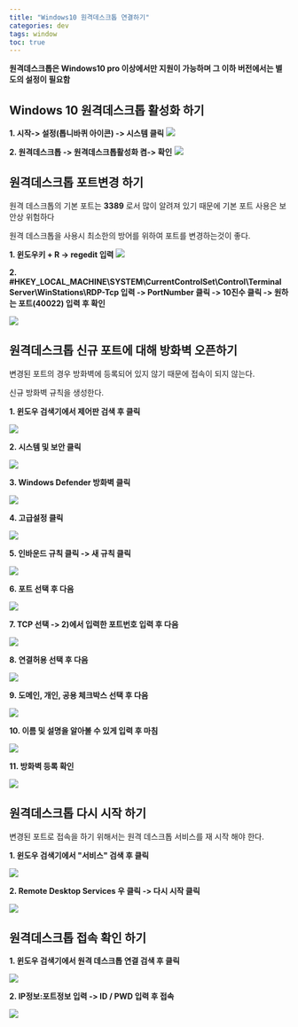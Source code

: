 ```yaml
---
title: "Windows10 원격데스크톱 연결하기"
categories: dev
tags: window
toc: true
---
```


**원격데스크톱은 Windows10 pro 이상에서만 지원이 가능하며 그 이하 버전에서는 별도의 설정이 필요함**

## Windows 10 원격데스크톱 활성화 하기

**1. 시작-> 설정(톱니바퀴 아이콘) -> 시스템 클릭**
<img src="/assets/images/dev/window/2020-07-23_204247.jpg">

**2. 원격데스크톱 -> 원격데스크톱활성화 켬-> 확인**
<img src="/assets/images/dev/window/2020-07-23_204641.jpg">

## 원격데스크톱 포트변경 하기

원격 데스크톱의 기본 포트는 **3389** 로서 많이 알려져 있기 때문에 기본 포트 사용은 보안상 위험하다 <br>

원격 데스크톱을 사용시 최소한의 방어를 위하여 포트를 변경하는것이 좋다.  <br>

**1. 윈도우키 + R -> regedit 입력**
<img src="/assets/images/dev/window/2020-07-23_205840.jpg">

**2. #HKEY_LOCAL_MACHINE\SYSTEM\CurrentControlSet\Control\Terminal Server\WinStations\RDP-Tcp 입력 -> PortNumber 클릭 -> 10진수 클릭 -> 원하는 포트(40022) 입력 후 확인**

<img src="/assets/images/dev/window/2020-07-23_210228.jpg">

## 원격데스크톱 신규 포트에 대해 방화벽 오픈하기

변경된 포트의 경우 방화벽에 등록되어 있지 않기 때문에 접속이 되지 않는다. <br>

신규 방화벽 규칙을 생성한다.

**1. 윈도우 검색기에서 제어판 검색 후 클릭**

<img src="/assets/images/dev/window/2020-07-23_211334.jpg">

**2. 시스템 및 보안 클릭**

<img src="/assets/images/dev/window/2020-07-23_211335.jpg">

**3. Windows Defender 방화벽 클릭**

<img src="/assets/images/dev/window/2020-07-23_211336.jpg">

**4. 고급설정 클릭**

<img src="/assets/images/dev/window/2020-07-23_211337.jpg">

**5. 인바운드 규칙 클릭 -> 새 규칙 클릭**

<img src="/assets/images/dev/window/2020-07-23_211648.jpg">

**6. 포트 선택 후 다음**

<img src="/assets/images/dev/window/2020-07-23_211940.jpg">

**7. TCP 선택 -> 2)에서 입력한 포트번호 입력 후 다음**

<img src="/assets/images/dev/window/2020-07-23_212131.jpg">

**8. 연결허용 선택 후 다음**

<img src="/assets/images/dev/window/2020-07-23_212319.jpg">

**9. 도메인, 개인, 공용 체크박스 선택 후 다음**

<img src="/assets/images/dev/window/2020-07-23_212356.jpg">

**10. 이름 및 설명을 알아볼 수 있게 입력 후 마침**

<img src="/assets/images/dev/window/2020-07-23_212642.jpg">

**11. 방화벽 등록 확인**

<img src="/assets/images/dev/window/2020-07-23_213149.jpg">

## 원격데스크톱 다시 시작 하기

변경된 포트로 접속을 하기 위해서는 원격 데스크톱 서비스를 재 시작 해야 한다.

**1. 윈도우 검색기에서 "서비스" 검색 후 클릭**

<img src="/assets/images/dev/window/2020-07-23_213412.jpg">

**2. Remote Desktop Services 우 클릭 -> 다시 시작 클릭**

<img src="/assets/images/dev/window/2020-07-23_213726.jpg">

## 원격데스크톱 접속 확인 하기

**1. 윈도우 검색기에서 원격 데스크톱 연결 검색 후 클릭**

<img src="/assets/images/dev/window/2020-07-23_214634.jpg">

**2. IP정보:포트정보 입력 -> ID / PWD 입력 후 접속**

<img src="/assets/images/dev/window/2020-07-23_214745.jpg">
